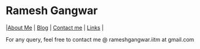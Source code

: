 # Ramesh Gangwar

|[About Me](about-me.md) | [Blog](blog.md) | [Contact me](contact-me.md) | [Links](links.md) |


For any query, feel free to contact me @ rameshgangwar.iitm at gmail.com
